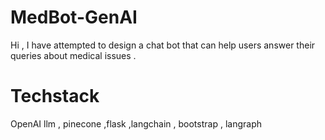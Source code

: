 # MedBot-GenAI
Hi , I have attempted to design a chat bot that can help users answer their queries about medical issues .
# Techstack
OpenAI llm , pinecone ,flask ,langchain , bootstrap , langraph
